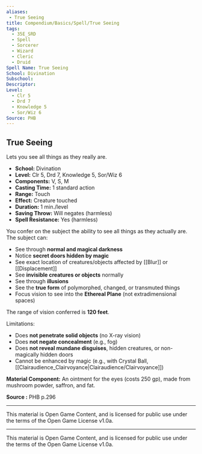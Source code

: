 ```yaml
---
aliases:
 - True Seeing
title: Compendium/Basics/Spell/True Seeing
tags:  
  - 35E_SRD  
  - Spell  
  - Sorcerer  
  - Wizard  
  - Cleric  
  - Druid  
Spell Name: True Seeing
School: Divination
Subschool: 
Descriptor: 
Level:
  - Clr 5
  - Drd 7
  - Knowledge 5
  - Sor/Wiz 6
Source: PHB
---
```


## True Seeing

Lets you see all things as they really are.

- **School:** Divination  
- **Level:** Clr 5, Drd 7, Knowledge 5, Sor/Wiz 6  
- **Components:** V, S, M  
- **Casting Time:** 1 standard action  
- **Range:** Touch  
- **Effect:** Creature touched  
- **Duration:** 1 min./level  
- **Saving Throw:** Will negates (harmless)  
- **Spell Resistance:** Yes (harmless)  

You confer on the subject the ability to see all things as they actually are. The subject can:
- See through **normal and magical darkness**  
- Notice **secret doors hidden by magic**  
- See exact location of creatures/objects affected by [[Blur]] or [[Displacement]]  
- See **invisible creatures or objects** normally  
- See through **illusions**  
- See the **true form** of polymorphed, changed, or transmuted things  
- Focus vision to see into the **Ethereal Plane** (not extradimensional spaces)

The range of vision conferred is **120 feet**.

Limitations:
- Does **not penetrate solid objects** (no X-ray vision)  
- Does **not negate concealment** (e.g., fog)  
- Does **not reveal mundane disguises**, hidden creatures, or non-magically hidden doors  
- Cannot be enhanced by magic (e.g., with Crystal Ball, [[Clairaudience_Clairvoyance|Clairaudience/Clairvoyance]])

**Material Component:** An ointment for the eyes (costs 250 gp), made from mushroom powder, saffron, and fat.



**Source :** PHB p.296

---

This material is Open Game Content, and is licensed for public use under  
the terms of the Open Game License v1.0a.

---

This material is Open Game Content, and is licensed for public use under the terms of the Open Game License v1.0a.

